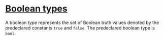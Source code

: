 # [Boolean types](#boolean-types)

A boolean *type* represents the set of Boolean truth values denoted by the predeclared constants `true` and `false`. The predeclared boolean type is `bool`.

